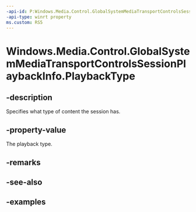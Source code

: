 ```yaml
---
-api-id: P:Windows.Media.Control.GlobalSystemMediaTransportControlsSessionPlaybackInfo.PlaybackType
-api-type: winrt property
ms.custom: RS5
---
```


<!-- Property syntax.
public IReference<MediaPlaybackType> PlaybackType { get; }
-->

# Windows.Media.Control.GlobalSystemMediaTransportControlsSessionPlaybackInfo.PlaybackType

## -description
Specifies what type of content the session has.

## -property-value
The playback type.

## -remarks

## -see-also

## -examples

